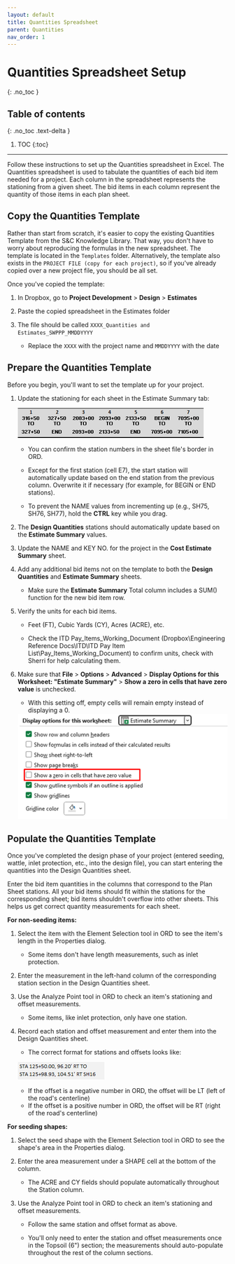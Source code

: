 ```yaml
---
layout: default
title: Quantities Spreadsheet
parent: Quantities
nav_order: 1
---
```


# Quantities Spreadsheet Setup
{: .no_toc }

## Table of contents
{: .no_toc .text-delta }

1. TOC
{:toc}

---


Follow these instructions to set up the Quantities spreadsheet in Excel. The Quantities spreadsheet is used to tabulate the quantities of each bid item needed for a project. Each column in the spreadsheet represents the stationing from a given sheet. The bid items in each column represent the quantity of those items in each plan sheet.

## Copy the Quantities Template

Rather than start from scratch, it's easier to copy the existing Quantities Template from the S&C Knowledge Library. That way, you don't
have to worry about reproducing the formulas in the new spreadsheet. The template is located in the `Templates` folder. Alternatively, the template also exists in the `PROJECT FILE (copy for each project)`, so if you've already copied over a new project file, you should be all set.

Once you've copied the template:

1.  In Dropbox, go to **Project Development** > **Design** > **Estimates**

2.  Paste the copied spreadsheet in the Estimates folder

3.  The file should be called `XXXX_Quantities and Estimates_SWPPP_MMDDYYYY`

    -   Replace the `XXXX` with the project name and `MMDDYYYY` with the date

## Prepare the Quantities Template

Before you begin, you'll want to set the template up for your project.

1.  Update the stationing for each sheet in the Estimate Summary tab:

    ![](../assets/images/stationing.png)

    -   You can confirm the station numbers in the sheet file's border in ORD.

    -   Except for the first station (cell E7), the start station will automatically update based on the end station from the previous column. Overwrite it if necessary (for example, for BEGIN or END stations).

    -   To prevent the NAME values from incrementing up (e.g., SH75, SH76, SH77), hold the **CTRL** key while you drag.

2.  The **Design Quantities** stations should automatically update based on the **Estimate Summary** values.

3.  Update the NAME and KEY NO. for the project in the **Cost Estimate Summary** sheet.

4.  Add any additional bid items not on the template to both the **Design Quantities** and **Estimate Summary** sheets.

    -   Make sure the **Estimate Summary** Total column includes a SUM() function for the new bid item row.

5.  Verify the units for each bid items.

    -   Feet (FT), Cubic Yards (CY), Acres (ACRE), etc.

    -   Check the ITD Pay_Items_Working_Document (Dropbox\\Engineering Reference Docs\\ITD\\ITD Pay Item List\\Pay_Items_Working_Document) to confirm units, check with Sherri for help calculating them.

6.  Make sure that **File** > **Options** > **Advanced** > **Display Options for this Worksheet: "Estimate Summary"** > **Show a zero in cells that have zero value** is unchecked.

    -   With this setting off, empty cells will remain empty instead of displaying a 0.

    <img src="../assets/images/no-zeroes.png" width=500>

## Populate the Quantities Template

Once you've completed the design phase of your project (entered seeding, wattle, inlet protection, etc., into the design file), you can start entering the quantities into the Design Quantities sheet.

Enter the bid item quantities in the columns that correspond to the Plan Sheet stations. All your bid items should fit within the stations for the corresponding sheet; bid items shouldn't overflow into other sheets. This helps us get correct quantity measurements for each sheet.

**For non-seeding items:**

1.  Select the item with the Element Selection tool in ORD to see the item's length in the Properties dialog.

    -   Some items don't have length measurements, such as inlet protection.

2.  Enter the measurement in the left-hand column of the corresponding station section in the Design Quantities sheet.

3.  Use the Analyze Point tool in ORD to check an item's stationing and offset measurements.

    -   Some items, like inlet protection, only have one station.

4.  Record each station and offset measurement and enter them into the Design Quantities sheet.

    -   The correct format for stations and offsets looks like:

    ![](../assets/images/station-format.png)

    - If the offset is a negative number in ORD, the offset will be LT (left of the road's centerline)
    - If the offset is a positive number in ORD, the offset will be RT (right of the road's centerline)

**For seeding shapes:**

1.  Select the seed shape with the Element Selection tool in ORD to see the shape's area in the Properties dialog.

2.  Enter the area measurement under a SHAPE cell at the bottom of the column.

    -   The ACRE and CY fields should populate automatically throughout
        the Station column.

3.  Use the Analyze Point tool in ORD to check an item's stationing and offset measurements.

    -   Follow the same station and offset format as above.

    -   You'll only need to enter the station and offset measurements once in the Topsoil (6") section; the measurements should auto-populate throughout the rest of the column sections.
